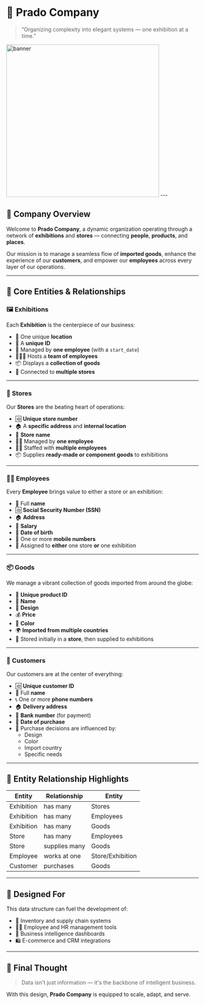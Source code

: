# 🌟 Prado Company

> “Organizing complexity into elegant systems — one exhibition at a time.”

<img src="home.png" alt="banner" width="400"/>
---

## 🏢 Company Overview

Welcome to **Prado Company**, a dynamic organization operating through a network of **exhibitions** and **stores** — connecting **people**, **products**, and **places**.

Our mission is to manage a seamless flow of **imported goods**, enhance the experience of our **customers**, and empower our **employees** across every layer of our operations.

---

## 🧭 Core Entities & Relationships

### 🖼️ Exhibitions
Each **Exhibition** is the centerpiece of our business:
- 📍 One unique **location**
- 🔢 A **unique ID**
- 👥 Managed by **one employee** (with a `start_date`)
- 🧑‍🤝‍🧑 Hosts a **team of employees**
- 📦 Displays a **collection of goods**
- 🏬 Connected to **multiple stores**

---

### 🏬 Stores
Our **Stores** are the beating heart of operations:
- 🆔 **Unique store number**
- 🏠 A **specific address** and **internal location**
- 📛 **Store name**
- 👷‍♂️ Managed by **one employee**
- 👨‍🔧 Staffed with **multiple employees**
- 📦 Supplies **ready-made or component goods** to exhibitions

---

### 👨‍💼 Employees
Every **Employee** brings value to either a store or an exhibition:
- 🧑 Full **name**
- 🆔 **Social Security Number (SSN)**
- 🏠 **Address**
- 💸 **Salary**
- 🎂 **Date of birth**
- 📱 One or more **mobile numbers**
- 📍 Assigned to **either** one store **or** one exhibition

---

### 📦 Goods
We manage a vibrant collection of goods imported from around the globe:
- 🔢 **Unique product ID**
- 📝 **Name**
- 🎨 **Design**
- 💰 **Price**
- 🌈 **Color**
- 🌍 **Imported from multiple countries**
- 🏬 Stored initially in a **store**, then supplied to exhibitions

---

### 👥 Customers
Our customers are at the center of everything:
- 🆔 **Unique customer ID**
- 🧑 Full **name**
- 📞 One or more **phone numbers**
- 🏠 **Delivery address**
- 🏦 **Bank number** (for payment)
- 📅 **Date of purchase**
- 🛒 Purchase decisions are influenced by:
  - Design
  - Color
  - Import country
  - Specific needs

---

## 🔗 Entity Relationship Highlights

| Entity       | Relationship                            | Entity       |
|--------------|------------------------------------------|--------------|
| Exhibition   | has many                                 | Stores       |
| Exhibition   | has many                                 | Employees    |
| Exhibition   | has many                                 | Goods        |
| Store        | has many                                 | Employees    |
| Store        | supplies many                            | Goods        |
| Employee     | works at one                             | Store/Exhibition |
| Customer     | purchases                                | Goods        |

---

## 🚀 Designed For

This data structure can fuel the development of:
- 🧾 Inventory and supply chain systems
- 👩‍💼 Employee and HR management tools
- 🧠 Business intelligence dashboards
- 🛍️ E-commerce and CRM integrations

---

## 🧠 Final Thought

> Data isn't just information — it's the backbone of intelligent business.

With this design, **Prado Company** is equipped to scale, adapt, and serve.


